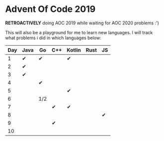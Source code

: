 # Advent Of Code 2019

**RETROACTIVELY** doing AOC 2019 while waiting for AOC 2020 problems :')

This will also be a playground for me to learn new languages. I will track what problems i did in which languages below:


| Day | Java     | Go       | C++      | Kotlin   | Rust     | JS       |
| --  | -------- | -------- | -------- | -------- | -------- | -------- |
| 1   | &#10004; | &#10004; |          | &#10004; |          |          |
| 2   | &#10004; |          |          |          |          |          |
| 3   | &#10004; |          |          |          |          |          |
| 4   |          | &#10004; |          |          |          |          |
| 5   |          |          |          | &#10004; |          |          |
| 6   |          | 1/2      |          |          |          |          |
| 7   |          |          | &#10004; | &#10004; |          |          |
| 8   |          |          |          |          |          | &#10004; |
| 9   |          |          | &#10004; |          |          |          |
| 10  |          |          |          |          |          |          |

